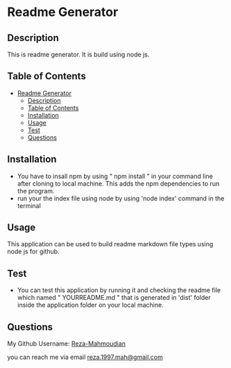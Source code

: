 # Readme Generator
  
## Description
  
This is readme generator. It is build using node js.
  
## Table of Contents

- [Readme Generator](#readme-generator)
  - [Description](#description)
  - [Table of Contents](#table-of-contents)
  - [Installation](#installation)
  - [Usage](#usage)
  - [Test](#test)
  - [Questions](#questions)
  
## Installation
* You have to insall npm by using " npm install " in your command line after cloning to local machine. This adds the npm dependencies to run the program.
* run your the index file using node by using 'node index' command in the terminal

  
## Usage
  
This application can be used to build readme markdown file types using node js for github. 


## Test
  
* You can test this application by running it and checking the readme file which named " YOURREADME.md " that is generated in 'dist' folder inside the application folder on your local machine.

## Questions

My Github Username: [Reza-Mahmoudian](https://github.com/Reza-Mahmoudian)

you can reach me via email [reza.1997.mah@gmail.com](mailto:reza.1997.mah@gmail.com)


